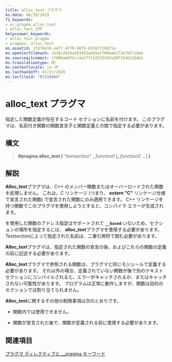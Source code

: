 ```yaml
---
title: alloc_text プラグマ
ms.date: 08/29/2019
f1_keywords:
- vc-pragma.alloc_text
- alloc_text_CPP
helpviewer_keywords:
- alloc_text pragma
- pragmas, alloc_text
ms.assetid: 1fd7be18-e4f7-4f70-b079-6326f72b871a
ms.openlocfilehash: c638c2026a493453aeb5aff00ba6273efb5f184e
ms.sourcegitcommit: 1f009ab0f2cc4a177f2d1353d5a38f164612bdb1
ms.translationtype: MT
ms.contentlocale: ja-JP
ms.lasthandoff: 07/27/2020
ms.locfileid: "87219444"
---
```

# <a name="alloc_text-pragma"></a>alloc_text プラグマ

指定した関数定義が存在するコード セクションに名前を付けます。 このプラグマは、名前付き関数の関数宣言子と関数定義との間で指定する必要があります。

## <a name="syntax"></a>構文

> **#pragma alloc_text (** "*textsection*" **,** *function1* [**,** *function2* ...] **)**

## <a name="remarks"></a>解説

**Alloc_text**プラグマは、C++ のメンバー関数またはオーバーロードされた関数を処理しません。 これは、C リンケージ (つまり、 **extern "C"** リンケージ仕様で宣言された関数) で宣言された関数にのみ適用できます。 C++ リンケージを持つ関数でこのプラグマを使用しようとすると、コンパイラ エラーが生成されます。

を使用した関数のアドレス指定はサポートされて **`__based`** いないため、セクションの場所を指定するには、 **alloc_text**プラグマを使用する必要があります。 *Textsection*によって指定された名前は、二重引用符で囲む必要があります。

**Alloc_text**プラグマは、指定された関数の宣言の後、およびこれらの関数の定義の前に記述する必要があります。

**Alloc_text**プラグマで参照される関数は、プラグマと同じモジュールで定義する必要があります。 それ以外の場合、定義されていない関数が後で別のテキストセクションにコンパイルされると、エラーがキャッチされるか、またはキャッチされない可能性があります。 プログラムは正常に動作しますが、関数は目的のセクションでは割り当てられません。

**Alloc_text**に関するその他の制限事項は次のとおりです。

- 関数内では使用できません。

- 関数が宣言された後で、関数が定義される前に使用する必要があります。

## <a name="see-also"></a>関連項目

[プラグマ ディレクティブと __pragma キーワード](../preprocessor/pragma-directives-and-the-pragma-keyword.md)
